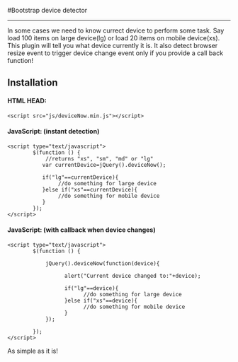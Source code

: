 #Bootstrap device detector

***

In some cases we need to know currect device to perform some task. Say load 100 items on large device(lg) or load 20 items on mobile device(xs). This plugin will tell you what device currently it is. It also detect browser resize event to trigger device change event only if you provide a call back function!


## Installation

#### HTML HEAD:
```
<script src="js/deviceNow.min.js"></script>
```

#### JavaScript: (instant detection)
```
<script type="text/javascript">
        $(function () {
        	//returns "xs", "sm", "md" or "lg"
           var currentDevice=jQuery().deviceNow();

           if("lg"==currentDevice){
           		//do something for large device
           }else if("xs"==currentDevice){
           		//do something for mobile device
           }
        });
</script>
```

#### JavaScript: (with callback when device changes)
```
<script type="text/javascript">
        $(function () {
        	
        	jQuery().deviceNow(function(device){

	              alert("Current device changed to:"+device);

	              if("lg"==device){
		           		//do something for large device
		          }else if("xs"==device){
		           		//do something for mobile device
		          }
	        });

        });
</script>
```

<p>As simple as it is!</p>
